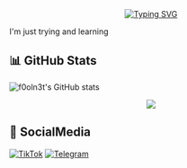 <div align="center">
    <a href="https://www.tiktok.com/@f0ol.n3t_">
        <img src="https://readme-typing-svg.herokuapp.com?font=Fira+Code&weight=200&size=50&pause=1000&center=true&width=535&height=100&lines=Hello+friend;I'm+F0oln3t;Welcome" alt="Typing SVG" />
    </a>
</div>

I'm just trying and learning 

## 📊 GitHub Stats
![f0oln3t's GitHub stats](https://github-readme-stats.vercel.app/api?username=f0oln3t&show_icons=true&theme=dark)
<p align="center"><a href="https://github.com/f0oln3t"><img src="https://github-readme-stats.vercel.app/api/top-langs/?username=f0oln3t&theme=chartreuse-dark&layout=compact"></a></p>

## 📱 SocialMedia
[![TikTok](https://img.shields.io/badge/TikTok-000000?style=flat&logo=tikTok&logoColor=white)](https://www.tiktok.com/@f0ol.n3t_)
[![Telegram](https://img.shields.io/badge/Telegram-2CA5E0?style=flat&logo=telegram&logoColor=white)](https://t.me/foolnett)
